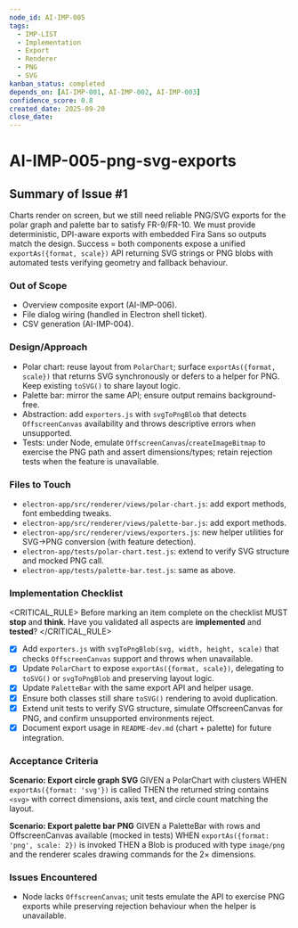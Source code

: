 ```yaml
---
node_id: AI-IMP-005
tags:
  - IMP-LIST
  - Implementation
  - Export
  - Renderer
  - PNG
  - SVG
kanban_status: completed
depends_on: [AI-IMP-001, AI-IMP-002, AI-IMP-003]
confidence_score: 0.8
created_date: 2025-09-20
close_date:
---
```


# AI-IMP-005-png-svg-exports

## Summary of Issue #1
Charts render on screen, but we still need reliable PNG/SVG exports for the polar graph and palette bar to satisfy FR-9/FR-10. We must provide deterministic, DPI-aware exports with embedded Fira Sans so outputs match the design. Success = both components expose a unified `exportAs({format, scale})` API returning SVG strings or PNG blobs with automated tests verifying geometry and fallback behaviour.

### Out of Scope 
- Overview composite export (AI-IMP-006).
- File dialog wiring (handled in Electron shell ticket).
- CSV generation (AI-IMP-004).

### Design/Approach  
- Polar chart: reuse layout from `PolarChart`; surface `exportAs({format, scale})` that returns SVG synchronously or defers to a helper for PNG. Keep existing `toSVG()` to share layout logic.
- Palette bar: mirror the same API; ensure output remains background-free.
- Abstraction: add `exporters.js` with `svgToPngBlob` that detects `OffscreenCanvas` availability and throws descriptive errors when unsupported.
- Tests: under Node, emulate `OffscreenCanvas`/`createImageBitmap` to exercise the PNG path and assert dimensions/types; retain rejection tests when the feature is unavailable.

### Files to Touch
- `electron-app/src/renderer/views/polar-chart.js`: add export methods, font embedding tweaks.
- `electron-app/src/renderer/views/palette-bar.js`: add export methods.
- `electron-app/src/renderer/views/exporters.js`: new helper utilities for SVG→PNG conversion (with feature detection).
- `electron-app/tests/polar-chart.test.js`: extend to verify SVG structure and mocked PNG call.
- `electron-app/tests/palette-bar.test.js`: same as above.

### Implementation Checklist

<CRITICAL_RULE>
Before marking an item complete on the checklist MUST **stop** and **think**. Have you validated all aspects are **implemented** and **tested**? 
</CRITICAL_RULE> 

- [x] Add `exporters.js` with `svgToPngBlob(svg, width, height, scale)` that checks `OffscreenCanvas` support and throws when unavailable.
- [x] Update `PolarChart` to expose `exportAs({format, scale})`, delegating to `toSVG()` or `svgToPngBlob` and preserving layout logic.
- [x] Update `PaletteBar` with the same export API and helper usage.
- [x] Ensure both classes still share `toSVG()` rendering to avoid duplication.
- [x] Extend unit tests to verify SVG structure, simulate OffscreenCanvas for PNG, and confirm unsupported environments reject.
- [x] Document export usage in `README-dev.md` (chart + palette) for future integration.

### Acceptance Criteria
**Scenario: Export circle graph SVG**
GIVEN a PolarChart with clusters
WHEN `exportAs({format: 'svg'})` is called
THEN the returned string contains `<svg>` with correct dimensions, axis text, and circle count matching the layout.

**Scenario: Export palette bar PNG**
GIVEN a PaletteBar with rows and OffscreenCanvas available (mocked in tests)
WHEN `exportAs({format: 'png', scale: 2})` is invoked
THEN a Blob is produced with type `image/png` and the renderer scales drawing commands for the 2× dimensions.

### Issues Encountered 
- Node lacks `OffscreenCanvas`; unit tests emulate the API to exercise PNG exports while preserving rejection behaviour when the helper is unavailable.

